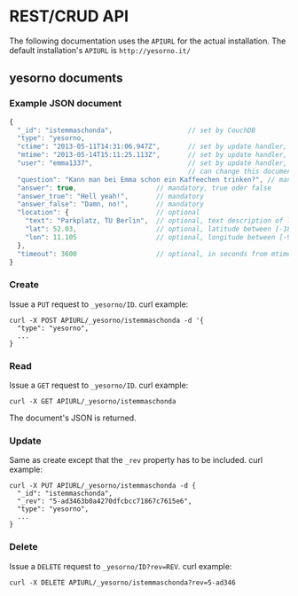 # REST/CRUD API

The following documentation uses the ```APIURL``` for the actual installation. The
default installation's ```APIURL``` is ```http://yesorno.it/```

## yesorno documents
### Example JSON document
```javascript
{
  "_id": "istemmaschonda",                   // set by CouchDB
  "type": "yesorno,
  "ctime": "2013-05-11T14:31:06.947Z",       // set by update handler, creation time
  "mtime": "2013-05-14T15:11:25.113Z",       // set by update handler, modification time
  "user": "emma1337",                        // set by update handler, only this user
                                             // can change this document
  "question": "Kann man bei Emma schon ein Kaffeechen trinken?", // mandatory
  "answer": true,                    // mandatory, true oder false
  "answer_true": "Hell yeah!",       // mandatory
  "answer_false": "Damn, no!",       // mandatory
  "location": {                      // optional
    "text": "Parkplatz, TU Berlin",  // optional, text description of location
    "lat": 52.03,                    // optional, latitude between [-180,180]
    "lon": 11.105                    // optional, longitude between [-90,90]
  },
  "timeout": 3600                    // optional, in seconds from mtime
}
```

### Create
Issue a `PUT` request to `_yesorno/ID`. curl example:
```
curl -X POST APIURL/_yesorno/istemmaschonda -d '{
  "type": "yesorno",
  ...
}
```

### Read
Issue a `GET` request to `_yesorno/ID`. curl example:
```
curl -X GET APIURL/_yesorno/istemmaschonda
```
The document's JSON is returned.

### Update
Same as create except that the `_rev` property has to be included. curl
example:
```
curl -X PUT APIURL/_yesorno/istemmaschonda -d {
  "_id": "istemmaschonda",
  "_rev": "5-ad3463b0a4270dfcbcc71867c7615e6",
  "type": "yesorno",
  ...
}
```

### Delete
Issue a `DELETE` request to `_yesorno/ID?rev=REV`. curl example:
```
curl -X DELETE APIURL/_yesorno/istemmaschonda?rev=5-ad346
```
